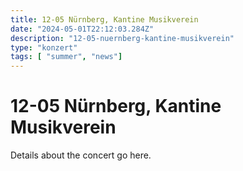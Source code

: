 ```yaml
---
title: 12-05 Nürnberg, Kantine Musikverein
date: "2024-05-01T22:12:03.284Z"
description: "12-05-nuernberg-kantine-musikverein"
type: "konzert"
tags: [ "summer", "news"]
---
```

# 12-05 Nürnberg, Kantine Musikverein

Details about the concert go here.
